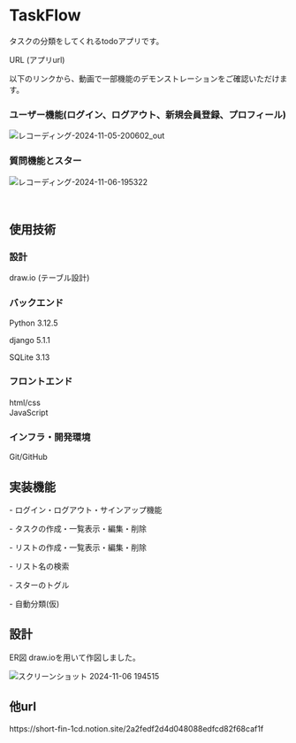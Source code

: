 <h1>TaskFlow</h1>
<p>タスクの分類をしてくれるtodoアプリです。<br>


URL
(アプリurl)

以下のリンクから、動画で一部機能のデモンストレーションをご確認いただけます。

<h3>ユーザー機能(ログイン、ログアウト、新規会員登録、プロフィール)</h3>

![レコーディング-2024-11-05-200602_out](https://github.com/user-attachments/assets/72d348aa-a2f5-4916-8e70-57474814e5b4)

<h3>質問機能とスター</h3>

![レコーディング-2024-11-06-195322](https://github.com/user-attachments/assets/172eac32-81c1-4449-97e0-247e8a63dd7f)


<br>
<h2>使用技術</h2>

<h3>設計</h3>
<p></p>draw.io (テーブル設計)</p>

<h3>バックエンド</h3>
<p></p>Python 3.12.5</p>
<p>django 5.1.1</p>
SQLite 3.13
<h3>フロントエンド</h3>
html/css　<br>
JavaScript
<h3>インフラ・開発環境</h3>
Git/GitHub
<h2>実装機能</h2>
<p>- ログイン・ログアウト・サインアップ機能</p>
<p>- タスクの作成・一覧表示・編集・削除</p>
<p>- リストの作成・一覧表示・編集・削除</p>
<p>- リスト名の検索</p>
<p>- スターのトグル<p>
<p>- 自動分類(仮)</p>

<h2>設計</h2>
ER図
draw.ioを用いて作図しました。 

![スクリーンショット 2024-11-06 194515](https://github.com/user-attachments/assets/e850d50f-e2d4-498b-9b7d-c4ce654a672d)

<h2>他url</h2>
<p>https://short-fin-1cd.notion.site/2a2fedf2d4d048088edfcd82f68caf1f</p>
